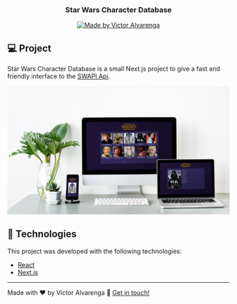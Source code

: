 <h3 align="center">
  Star Wars Character Database
</h3>

<p align="center">
  <a href="https://victoralvarenga.com">
    <img alt="Made by Victor Alvarenga" src="https://img.shields.io/badge/made%20by-Victor Alvarenga-%23134F84">
  </a>
</p>

## :computer: Project

Star Wars Character Database is a small Next.js project to give a fast and friendly interface to the [SWAPI Api](https://swapi.dev/).

<img alt="Star Wars Data" src="./readme-img.jpg"/>

## :rocket: Technologies

This project was developed with the following technologies:

- [React](https://reactjs.org)
- [Next.js](https://nextjs.org/)

---

Made with ♥ by Victor Alvarenga :wave: [Get in touch!](https://www.linkedin.com/in/victoralvarenga/)
